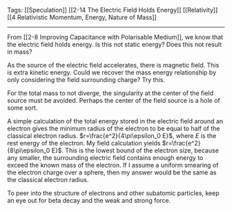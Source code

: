 Tags: [[Speculation]] [[2-14 The Electric Field Holds Energy]] [[Relativity]] [[4 Relativistic Momentum, Energy, Nature of Mass]]
___
From [[2-8 Improving Capacitance with Polarisable Medium]], we know that the electric field holds energy. Is this not static energy? Does this not result in mass? 

As the source of the electric field accelerates, there is magnetic field. This is extra kinetic energy. Could we recover the mass energy relationship by only considering the field surrounding charge? Try this. 

For the total mass to not diverge, the singularity at the center of the field source must be avoided. Perhaps the center of the field source is a hole of some sort. 

A simple calculation of the total energy stored in the electric field around an electron gives the minimum radius of the electron to be equal to half of the classical electron radius. $r=\frac{e^2}{4\pi\epsilon_0 E}$, where $E$ is the rest energy of the electron. My field calculation yields $r=\frac{e^2}{8\pi\epsilon_0 E}$. This is the lowest bound of the electron size, because any smaller, the surrounding electric field contains enough energy to exceed the known mass of the electron. If I assume a uniform smearing of the electron charge over a sphere, then my answer would be the same as the classical electron radius. 

To peer into the structure of electrons and other subatomic particles, keep an eye out for beta decay and the weak and strong force. 